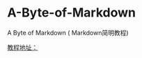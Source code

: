 # A-Byte-of-Markdown
A Byte of Markdown ( Markdown简明教程)

[教程地址：]( http://yulongjun.github.io/A-Byte-of-Markdown)
